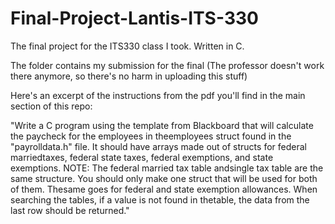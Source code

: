 # Final-Project-Lantis-ITS-330
The final project for the ITS330 class I took. Written in C.

The folder contains my submission for the final (The professor doesn't work there anymore, so there's no harm in uploading this stuff)



Here's an excerpt of the instructions from the pdf you'll find in the main section of this repo:

"Write a C program using the template from Blackboard that will calculate the paycheck for the employees in theemployees struct found in the "payrolldata.h" file.  It should have arrays made out of structs for federal marriedtaxes, federal state taxes, federal exemptions, and state exemptions.   NOTE: The federal married tax table andsingle tax table are the same structure.  You should only make one struct that will be used for both of them.  Thesame goes for federal and state exemption allowances.  When searching the tables, if a value is not found in thetable, the data from the last row should be returned."
